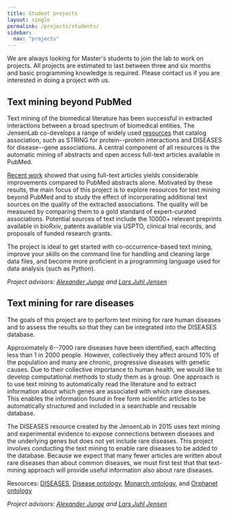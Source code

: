 ```yaml
---
title: Student projects
layout: single
permalink: /projects/students/
sidebar:
  nav: "projects"
---
```

We are always looking for Master's students to join the lab to work on projects. All projects are estimated to last between three and six months and basic programming knowledge is required. Please contact us if you are interested in doing a project with us.

## Text mining beyond PubMed

Text mining of the biomedical literature has been successful in extracted interactions between a broad spectrum of biomedical entities. The JensenLab co-develops a range of widely used [resources](/resources/) that catalog association, such as STRING for protein--protein interactions and DISEASES for disease--gene associations. A central component of all resources is the automatic mining of abstracts and open access full-text articles available in PubMed.

[Recent work](https://doi.org/10.1371/journal.pcbi.1005962) showed that using full-text articles yields considerable improvements compared to PubMed abstracts alone. Motivated by these results, the main focus of this project is to explore resources for text mining beyond PubMed and to study the effect of incorporating additional text sources on the quality of the extracted associations. The quality will be measured by comparing them to a gold standard of expert-curated associations. Potential sources of text include the 10000+ relevant preprints available in bioRxiv, patents available via USPTO, clinical trial records, and proposals of funded research grants.

The project is ideal to get started with co-occurrence-based text mining, improve your skills on the command line for handling and cleaning large data files, and become more proficient in a programming language used for data analysis (such as Python).

*Project advisors: [Alexander Junge](/people/alexanderjunge/) and [Lars Juhl Jensen](/people/larsjuhljensen/)*

## Text mining for rare diseases

The goals of this project are to perform text mining for rare human diseases and to assess the results so that they can be integrated into the DISEASES database.

Approximately 6--7000 rare diseases have been identified, each affecting less than 1 in 2000 people. However, collectively they affect around 10% of the population and many are chronic, progressive diseases with genetic causes. Due to their collective importance to human health, we would like to develop computational methods to study them as a group. One approach is to use text mining to automatically read the literature and to extract information about which genes are associated with which rare diseases. This enables the information found in free form scientific articles to be automatically structured and included in a searchable and reusable database.

The DISEASES resource created by the JensenLab in 2015 uses text mining and experimental evidence to expose connections between diseases and the underlying genes but does not yet include rare diseases. This project involves conducting the text mining to enable rare diseases to be added to the database. Because we expect that many fewer articles are written about rare diseases than about common diseases, we must first test that that text-mining approach will provide useful information also about rare diseases.

Resources: [DISEASES](http://diseases.jensenlab.org), [Disease ontology](http://disease-ontology.org/), [Monarch ontology](https://monarchinitiative.org/disease), and [Orphanet ontology](https://bioportal.bioontology.org/ontologies/ORDO)

*Project advisors: [Alexander Junge](/people/alexanderjunge/) and [Lars Juhl Jensen](/people/larsjuhljensen/)*
